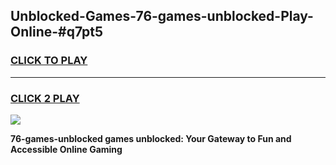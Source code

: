 
## Unblocked-Games-76-games-unblocked-Play-Online-#q7pt5
<h3>
<a href="https://premium.freeplayer.one?title=76-games-unblocked&ref=27F">CLICK TO PLAY</a></h3>
<hr>

<h3>
<a href="https://premium.freeplayer.one?title=76-games-unblocked&ref=27F">CLICK 2 PLAY</a>
  
</h3>

<a href="https://premium.freeplayer.one?title=76-games-unblocked&ref=27F"><img src="https://clearcache.store/games.png"></a>


**76-games-unblocked games unblocked: Your Gateway to Fun and Accessible Online Gaming**
